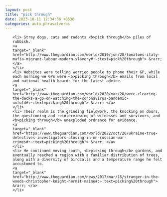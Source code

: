 ```yaml
---
layout: post
title: "pick through"
date: 2023-10-11 12:34:56 +0530
categories: auto-phrasalverbs
---
```

<ol>

    <li> Stray dogs, cats and rodents <b>pick through</b> piles of rubbish.
    <a 
    target="_blank" 
    href="http://www.theguardian.com/world/2019/jun/20/tomatoes-italy-mafia-migrant-labour-modern-slavery#:~:text=pick%20through"> &rarr; </a>
    </li>
    <li> Websites were telling worried people to phone their GP, while each morning we GPs were <b>picking through</b> emails from local and national health boards for the latest advice.
    <a 
    target="_blank" 
    href="http://www.theguardian.com/world/2020/mar/20/were-clearing-the-decks-a-gp-on-watching-the-coronavirus-pandemic-unfold#:~:text=picking%20through"> &rarr; </a>
    </li>
    <li> Their realm is the grinding fieldwork, the knocking on doors, the questioning and reinterviewing of witnesses and survivors, and <b>picking through</b> unexploded ordnance for evidence.
    <a 
    target="_blank" 
    href="https://www.theguardian.com/world/2022/oct/20/ukraine-true-detectives-investigators-closing-in-on-russian-war-crimes#:~:text=picking%20through"> &rarr; </a>
    </li>
    <li> He continued moving south, <b>picking through</b> gardens, and eventually reached a region with a familiar distribution of trees, along with a diversity of birdcalls and a temperature range he felt accustomed to.
    <a 
    target="_blank" 
    href="http://www.theguardian.com/news/2017/mar/15/stranger-in-the-woods-christopher-knight-hermit-maine#:~:text=picking%20through"> &rarr; </a>
    </li>